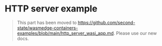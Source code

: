 # HTTP server example

> This part has been moved to <https://github.com/second-state/wasmedge-containers-examples/blob/main/http_server_wasi_app.md>. Please use our new docs.